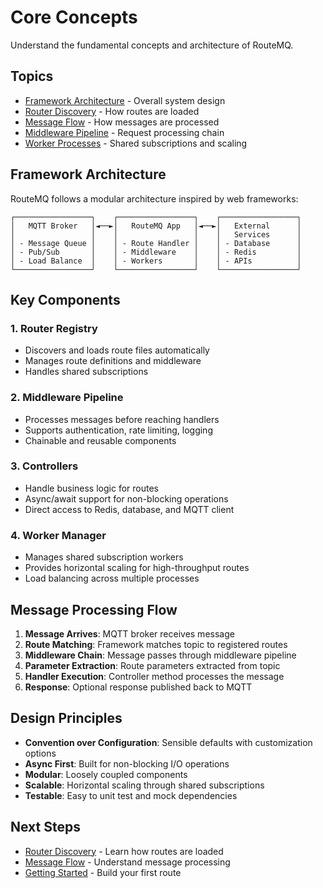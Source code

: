 # Core Concepts

Understand the fundamental concepts and architecture of RouteMQ.

## Topics

- [Framework Architecture](architecture.md) - Overall system design
- [Router Discovery](router-discovery.md) - How routes are loaded
- [Message Flow](message-flow.md) - How messages are processed
- [Middleware Pipeline](middleware-pipeline.md) - Request processing chain
- [Worker Processes](worker-processes.md) - Shared subscriptions and scaling

## Framework Architecture

RouteMQ follows a modular architecture inspired by web frameworks:

```
┌─────────────────┐    ┌─────────────────┐    ┌─────────────────┐
│   MQTT Broker   │◄──►│   RouteMQ App   │◄──►│   External      │
│                 │    │                 │    │   Services      │
│ - Message Queue │    │ - Route Handler │    │ - Database      │
│ - Pub/Sub       │    │ - Middleware    │    │ - Redis         │
│ - Load Balance  │    │ - Workers       │    │ - APIs          │
└─────────────────┘    └─────────────────┘    └─────────────────┘
```

## Key Components

### 1. Router Registry
- Discovers and loads route files automatically
- Manages route definitions and middleware
- Handles shared subscriptions

### 2. Middleware Pipeline
- Processes messages before reaching handlers
- Supports authentication, rate limiting, logging
- Chainable and reusable components

### 3. Controllers
- Handle business logic for routes
- Async/await support for non-blocking operations
- Direct access to Redis, database, and MQTT client

### 4. Worker Manager
- Manages shared subscription workers
- Provides horizontal scaling for high-throughput routes
- Load balancing across multiple processes

## Message Processing Flow

1. **Message Arrives**: MQTT broker receives message
2. **Route Matching**: Framework matches topic to registered routes
3. **Middleware Chain**: Message passes through middleware pipeline
4. **Parameter Extraction**: Route parameters extracted from topic
5. **Handler Execution**: Controller method processes the message
6. **Response**: Optional response published back to MQTT

## Design Principles

- **Convention over Configuration**: Sensible defaults with customization options
- **Async First**: Built for non-blocking I/O operations
- **Modular**: Loosely coupled components
- **Scalable**: Horizontal scaling through shared subscriptions
- **Testable**: Easy to unit test and mock dependencies

## Next Steps

- [Router Discovery](router-discovery.md) - Learn how routes are loaded
- [Message Flow](message-flow.md) - Understand message processing
- [Getting Started](../getting-started/README.md) - Build your first route
